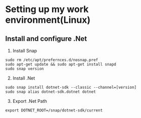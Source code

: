 # Setting up my work environment(Linux)

## Install and configure .Net
1. Install Snap
```
sudo rm /etc/apt/prefernces.d/nosnap.pref
sudo apt-get update && sudo apt-get install snapd
sudo snap version
```
2. Install .Net
```
sudo snap install dotnet-sdk --classic --channel=[version]
sudo snap alias dotnet-sdk.dotnet dotnet
```
 
3. Export .Net Path
```
export DOTNET_ROOT=/snap/dotnet-sdk/current
```
